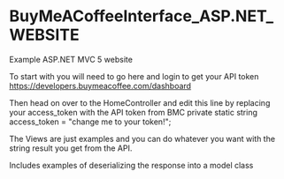 # BuyMeACoffeeInterface_ASP.NET_WEBSITE

Example ASP.NET MVC 5 website

To start with you will need to go here and login to get your API token https://developers.buymeacoffee.com/dashboard

Then head on over to the HomeController and edit this line by replacing your access_token with the API token from BMC
private static string access_token = "change me to your token!";


The Views are just examples and you can do whatever you want with the string result you get from the API.

Includes examples of deserializing the response into a model class
